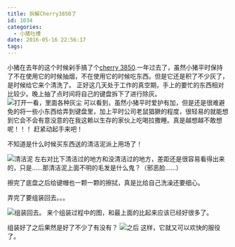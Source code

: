 ```yaml
---
title: 拆解Cherry3850了
id: 1034
categories:
  - 小猪吐槽
date: 2016-05-16 22:56:17
tags:
---
```


小猪在去年的这个时候剁手搞了个[cherry 3850](http://www.smallerpig.com/693.html).一年过去了，虽然小猪平时保持了不在使用它的时候抽烟，不在使用它的时候吃东西。但是它还是积了不少灰了，是时候给它来个清洗了。
正好这几天处于工作的真空期，手上的要忙的东西相对比较少。晚上抽了点时间将自己的键盘拆下了进行除灰。
![打开一看，里面各种灰尘](http://ww1.sinaimg.cn/mw690/88e12591gw1f3xlswapyij21kw16ohdd.jpg)
可以看到，虽然小猪平时爱护有加，但是还是很难避免的将一些小东西给弄到键盘里，加上平时公司老鼠猖獗的程度，很轻易的就能想到它会不会有意没意的在我这赖以生存的家伙上吃喝拉撒睡。真是越想越不敢想呢！！！
赶紧动起手来吧！

不知道是什么时候买东西送的清洁泥派上用场了！

![清洁泥](http://ww2.sinaimg.cn/mw690/88e12591gw1f3xlsxgwwtj21kw16o4qa.jpg)
左右对比下清洁过的地方和没清洁过的地方，差距还是很容易看得出来的，只是……那清洁泥上面不明的毛发是什么鬼？（邪恶脸……）

擦完了底盘之后给键帽也一颗一颗的擦拭，真是比给自己洗澡还要细心。

弄完了要组装回去。。。

![组装回去](http://ww3.sinaimg.cn/mw690/88e12591gw1f3xlsyjgsaj21kw16o1kx.jpg)。
来个组装过程中的图，和最上面的比起来应该已经好很多了。

组装好了之后果然是好了不少了有没有？
![之后](http://ww3.sinaimg.cn/mw690/88e12591gw1f3xm79plmrj21kw23u7wh.jpg)
这样，它就又可以欢快的服役了。
